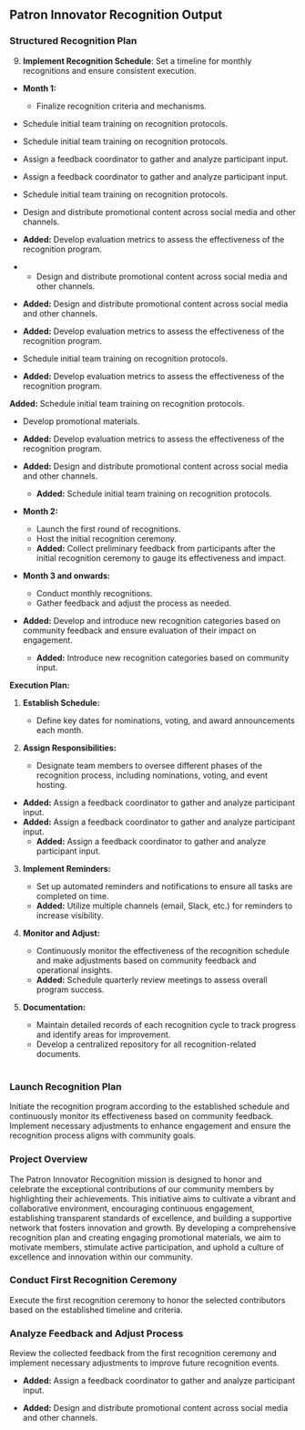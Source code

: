 ## Patron Innovator Recognition Output

### Structured Recognition Plan


9. **Implement Recognition Schedule**: Set a timeline for monthly recognitions and ensure consistent execution.



- **Month 1:**
  - Finalize recognition criteria and mechanisms.
- Schedule initial team training on recognition protocols.
- Schedule initial team training on recognition protocols.

- Assign a feedback coordinator to gather and analyze participant input.
- Assign a feedback coordinator to gather and analyze participant input.
- Schedule initial team training on recognition protocols.
- Design and distribute promotional content across social media and other channels.
- **Added:** Develop evaluation metrics to assess the effectiveness of the recognition program.
- - Design and distribute promotional content across social media and other channels.
  
- **Added:** Design and distribute promotional content across social media and other channels.

- **Added:** Develop evaluation metrics to assess the effectiveness of the recognition program.
- Schedule initial team training on recognition protocols.
- **Added:** Develop evaluation metrics to assess the effectiveness of the recognition program.

**Added:** Schedule initial team training on recognition protocols.
  - Develop promotional materials.
- **Added:** Develop evaluation metrics to assess the effectiveness of the recognition program.
- **Added:** Design and distribute promotional content across social media and other channels.
  - **Added:** Schedule initial team training on recognition protocols.

- **Month 2:**
  - Launch the first round of recognitions.
  - Host the initial recognition ceremony.
  - **Added:** Collect preliminary feedback from participants after the initial recognition ceremony to gauge its effectiveness and impact.

- **Month 3 and onwards:**
  - Conduct monthly recognitions.
  - Gather feedback and adjust the process as needed.
- **Added:** Develop and introduce new recognition categories based on community feedback and ensure evaluation of their impact on engagement.
  - **Added:** Introduce new recognition categories based on community input.

**Execution Plan:**

1. **Establish Schedule:**
   - Define key dates for nominations, voting, and award announcements each month.
   
2. **Assign Responsibilities:**
   - Designate team members to oversee different phases of the recognition process, including nominations, voting, and event hosting.

- **Added:** Assign a feedback coordinator to gather and analyze participant input.
- **Added:** Assign a feedback coordinator to gather and analyze participant input.
   - **Added:** Assign a feedback coordinator to gather and analyze participant input.
   
3. **Implement Reminders:**
   - Set up automated reminders and notifications to ensure all tasks are completed on time.
   - **Added:** Utilize multiple channels (email, Slack, etc.) for reminders to increase visibility.
   
4. **Monitor and Adjust:**
   - Continuously monitor the effectiveness of the recognition schedule and make adjustments based on community feedback and operational insights.
   - **Added:** Schedule quarterly review meetings to assess overall program success.
   
5. **Documentation:**
   - Maintain detailed records of each recognition cycle to track progress and identify areas for improvement.
   - Develop a centralized repository for all recognition-related documents.

#

### Launch Recognition Plan

Initiate the recognition program according to the established schedule and continuously monitor its effectiveness based on community feedback. Implement necessary adjustments to enhance engagement and ensure the recognition process aligns with community goals.









### Project Overview

The Patron Innovator Recognition mission is designed to honor and celebrate the exceptional contributions of our community members by highlighting their achievements. This initiative aims to cultivate a vibrant and collaborative environment, encouraging continuous engagement, establishing transparent standards of excellence, and building a supportive network that fosters innovation and growth. By developing a comprehensive recognition plan and creating engaging promotional materials, we aim to motivate members, stimulate active participation, and uphold a culture of excellence and innovation within our community.

### Conduct First Recognition Ceremony

Execute the first recognition ceremony to honor the selected contributors based on the established timeline and criteria.

### Analyze Feedback and Adjust Process
Review the collected feedback from the first recognition ceremony and implement necessary adjustments to improve future recognition events.

- **Added:** Assign a feedback coordinator to gather and analyze participant input.

- **Added:** Design and distribute promotional content across social media and other channels.

